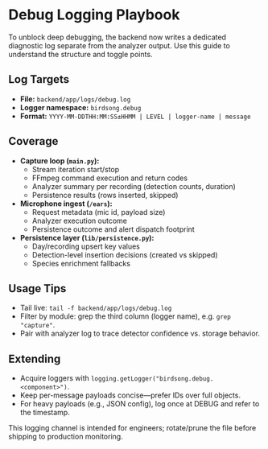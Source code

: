 # Debug Logging Playbook

To unblock deep debugging, the backend now writes a dedicated diagnostic log separate from the analyzer output. Use this guide to understand the structure and toggle points.

## Log Targets
- **File:** `backend/app/logs/debug.log`
- **Logger namespace:** `birdsong.debug`
- **Format:** `YYYY-MM-DDTHH:MM:SS±HHMM | LEVEL | logger-name | message`

## Coverage
- **Capture loop (`main.py`):**
  - Stream iteration start/stop
  - FFmpeg command execution and return codes
  - Analyzer summary per recording (detection counts, duration)
  - Persistence results (rows inserted, skipped)
- **Microphone ingest (`/ears`):**
  - Request metadata (mic id, payload size)
  - Analyzer execution outcome
  - Persistence outcome and alert dispatch footprint
- **Persistence layer (`lib/persistence.py`):**
  - Day/recording upsert key values
  - Detection-level insertion decisions (created vs skipped)
  - Species enrichment fallbacks

## Usage Tips
- Tail live: `tail -f backend/app/logs/debug.log`
- Filter by module: grep the third column (logger name), e.g. `grep "capture"`.
- Pair with analyzer log to trace detector confidence vs. storage behavior.

## Extending
- Acquire loggers with `logging.getLogger("birdsong.debug.<component>")`.
- Keep per-message payloads concise—prefer IDs over full objects.
- For heavy payloads (e.g., JSON config), log once at DEBUG and refer to the timestamp.

This logging channel is intended for engineers; rotate/prune the file before shipping to production monitoring.
